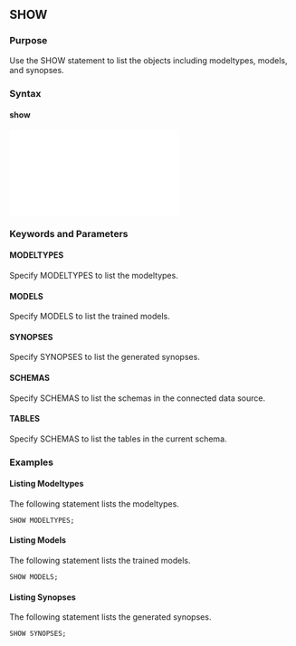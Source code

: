 ## SHOW

### Purpose

Use the SHOW statement to list the objects including modeltypes, models, and synopses.


### Syntax

#### show
<embed type="image/svg+xml" src="./diagram/show.rrd.svg"/>


### Keywords and Parameters

#### MODELTYPES

Specify MODELTYPES to list the modeltypes.

#### MODELS

Specify MODELS to list the trained models.

#### SYNOPSES

Specify SYNOPSES to list the generated synopses.

#### SCHEMAS

Specify SCHEMAS to list the schemas in the connected data source.

#### TABLES

Specify SCHEMAS to list the tables in the current schema.


### Examples

#### Listing Modeltypes

The following statement lists the modeltypes.
```console
SHOW MODELTYPES;
```

#### Listing Models

The following statement lists the trained models.
```console
SHOW MODELS;
```

#### Listing Synopses

The following statement lists the generated synopses.
```console
SHOW SYNOPSES;
```
